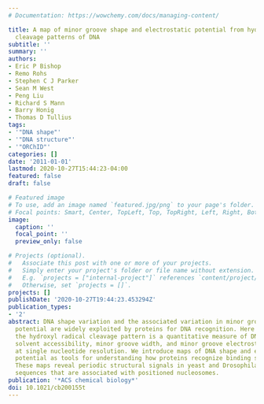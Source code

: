 ```yaml
---
# Documentation: https://wowchemy.com/docs/managing-content/

title: A map of minor groove shape and electrostatic potential from hydroxyl radical
  cleavage patterns of DNA
subtitle: ''
summary: ''
authors:
- Eric P Bishop
- Remo Rohs
- Stephen C J Parker
- Sean M West
- Peng Liu
- Richard S Mann
- Barry Honig
- Thomas D Tullius
tags:
- '"DNA shape"'
- '"DNA structure"'
- '"ORChID"'
categories: []
date: '2011-01-01'
lastmod: 2020-10-27T15:44:23-04:00
featured: false
draft: false

# Featured image
# To use, add an image named `featured.jpg/png` to your page's folder.
# Focal points: Smart, Center, TopLeft, Top, TopRight, Left, Right, BottomLeft, Bottom, BottomRight.
image:
  caption: ''
  focal_point: ''
  preview_only: false

# Projects (optional).
#   Associate this post with one or more of your projects.
#   Simply enter your project's folder or file name without extension.
#   E.g. `projects = ["internal-project"]` references `content/project/deep-learning/index.md`.
#   Otherwise, set `projects = []`.
projects: []
publishDate: '2020-10-27T19:44:23.453294Z'
publication_types:
- '2'
abstract: DNA shape variation and the associated variation in minor groove electrostatic
  potential are widely exploited by proteins for DNA recognition. Here we show that
  the hydroxyl radical cleavage pattern is a quantitative measure of DNA backbone
  solvent accessibility, minor groove width, and minor groove electrostatic potential,
  at single nucleotide resolution. We introduce maps of DNA shape and electrostatic
  potential as tools for understanding how proteins recognize binding sites in a genome.
  These maps reveal periodic structural signals in yeast and Drosophila genomic DNA
  sequences that are associated with positioned nucleosomes.
publication: '*ACS chemical biology*'
doi: 10.1021/cb200155t
---
```

